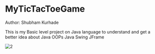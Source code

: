 # MyTicTacToeGame
Author: Shubham Kurhade

This is my Basic level project on Java language to understand and get a better idea about Java OOPs Java Swing JFrame 

![2](https://user-images.githubusercontent.com/86063069/221374493-5333419b-e7a2-4f15-ba26-5cb9133b2869.jpg)
